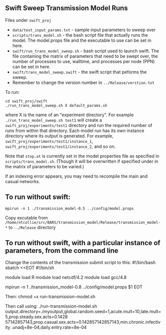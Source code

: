 Swift Sweep Transmission Model Runs
-----------------------

Files under `swift_proj`

 * `data/test_input_params.txt` - sample input parameters to sweep over
 * `scripts/trans_model.sh` - the bash script file that actually runs the model. The model.props file and the executable
 to use can be set in here.
 * `swift/run_trans_model_sweep.sh` - bash script used to launch swift. The file containing the matrix of parameters that need to be swept over, the number of processes to use, walltime, and
 processes per node (PPN) can be set in here.
 * `swift/trans_model_sweep.swift` - the swift script that peforms the sweep.
 * Remember to change the version number in `../Release/verstion.txt`    
 
To run:

```
cd swift_proj/swift
./run_trans_model_sweep.sh X default_params.sh
```

where X is the name of an "experiment directory". For example `./run_trans_model_sweep.sh test1` will create a `swift_proj/experiments/test1` directory and run the required number of runs from within that directory. Each model run has its own instance directory where its output is generated. For example, `swift_proj/experiments/test1/instance_1`, `swift_proj/experiments/test1/instance_2`, and so on.

Note that `stop.at` is currently set in the model properties file as specified in `scripts/trans_model.sh`. (Though it will be overwritten if specified under in the matrix of parameters to be varied.)

If an indexing error appears, you may need to recompile the main and casual networks.


## To run without swift:

```  
mpirun -n 1 ./transmission_model-0.5 ../config/model.props
```  
Copy excutable from `/home/ntcollie/src/BARS/transmission_model/Release/transmission_model-*` to `../Release` directory

## To run without swift, with a particular instance of parameters, from the command line
Change the contents of the transmission submit script to this:
#!/bin/bash
sbatch <<EOT
#!/bin/sh

module load R
module load netcdf/4.2
module load gcc/4.8

mpirun -n 1 ./transmission_model-0.8 ../config/model.props $1
EOT

Then:
chmod +x run-transmission-model.sh

Then call using:
./run-transmission-model.sh output.directory=./myoutput,global.random.seed=1,acute.mult=10,late.mult=5,prop.steady.sex.acts=0.1428
57142857143,prop.casual.sex.acts=0.142857142857143,min.chronic.infectivity
.unadj=8e-04,daily.entry.rate=8e-04
